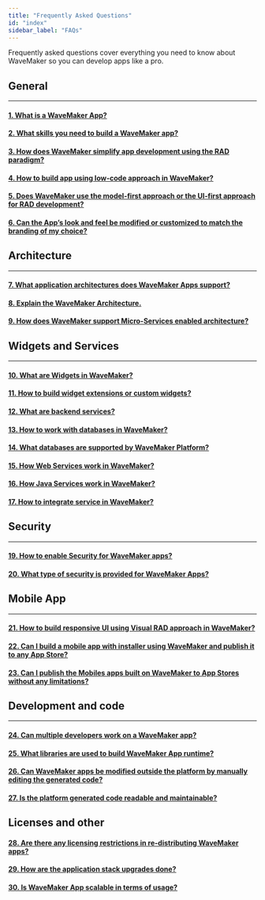 ```yaml
---
title: "Frequently Asked Questions"
id: "index"
sidebar_label: "FAQs"
---
```

Frequently asked questions cover everything you need to know about WaveMaker so you can develop apps like a pro.     

## General 
---
#### [1. What is a WaveMaker App?](/learn/app-development/wavemaker-app-development-faqs/what-is-wavemaker-app)

#### [2. What skills you need to build a WaveMaker app?](/learn/app-development/wavemaker-app-development-faqs/skills-need-to-build-wavemaker-app)

#### [3. How does WaveMaker simplify app development using the RAD paradigm?](/learn/app-development/wavemaker-app-development-faqs/app-development-using-rad)

#### [4. How to build app using low-code approach in WaveMaker?](/learn/app-development/wavemaker-app-development-faqs/build-app-using-low-code-approach)

#### [5. Does WaveMaker use the model-first approach or the UI-first approach for RAD development?](/learn/app-development/wavemaker-app-development-faqs/model-first-or-UI-first-rad-development)  

#### [6. Can the App’s look and feel be modified or customized to match the branding of my choice?](/learn/app-development/wavemaker-app-development-faqs/customizing-app-to-your-own-branding)

## Architecture 
---

#### [7. What application architectures does WaveMaker Apps support?](/learn/app-development/wavemaker-app-development-faqs/wavemaker-application-architecture)


#### [8. Explain the WaveMaker Architecture.](/learn/app-development/wavemaker-app-development-faqs/wavemaker-architecture)


#### [9. How does WaveMaker support Micro-Services enabled architecture?](/learn/app-development/wavemaker-app-development-faqs/micro-services-enabled-architecture) 


## Widgets and Services
---

#### [10. What are Widgets in WaveMaker?](/learn/app-development/wavemaker-app-development-faqs/widgets-in-wavemaker)   

#### [11. How to build widget extensions or custom widgets?](/learn/app-development/wavemaker-app-development-faqs/building-widget-extension-custom-widget)

#### [12. What are backend services?](/learn/app-development/services/creating-backend-services)

#### [13. How to work with databases in WaveMaker?](/learn/app-development/wavemaker-app-development-faqs/database-in-wavemaker)  

#### [14. What databases are supported by WaveMaker Platform?](/learn/app-development/wavemaker-app-development-faqs/databases-supported-by-wavemaker-platform)  

#### [15. How Web Services work in WaveMaker?](/learn/app-development/wavemaker-app-development-faqs/web-services)  

#### [16. How Java Services work in WaveMaker?](/learn/app-development/wavemaker-app-development-faqs/java-services-in-wavemaker)  

#### [17. How to integrate service in WaveMaker?](/learn/app-development/variables/data-integration)



## Security
---

#### [19. How to enable Security for WaveMaker apps?](/learn/app-development/wavemaker-app-development-faqs/security-in-wavemaker)


#### [20. What type of security is provided for WaveMaker Apps?](/learn/app-development/wavemaker-app-development-faqs/security-provided-for-wavemaker-apps)

## Mobile App
---

#### [21. How to build responsive UI using Visual RAD approach in WaveMaker?](/learn/app-development/wavemaker-app-development-faqs/build-responsive-ui-using-visual-rad-approach)

#### [22. Can I build a mobile app with installer using WaveMaker and publish it to any App Store?](/learn/app-development/wavemaker-app-development-faqs/publishing-app-to-app-store) 

#### [23. Can I publish the Mobiles apps built on WaveMaker to App Stores without any limitations?](/learn/app-development/wavemaker-app-development-faqs/publish-to-app-store-without-any-limitations)



## Development and code
---

#### [24. Can multiple developers work on a WaveMaker app?](/learn/app-development/wavemaker-app-development-faqs/working-with-multiple-developers)

#### [25. What libraries are used to build WaveMaker App runtime?](/learn/app-development/wavemaker-app-development-faqs/libraries-used-app-runtime)

#### [26. Can WaveMaker apps be modified outside the platform by manually editing the generated code?](/learn/app-development/wavemaker-app-development-faqs/editing-generated-code-outside-platform)

#### [27. Is the platform generated code readable and maintainable?](/learn/app-development/wavemaker-app-development-faqs/platform-generated-code)


## Licenses and other

#### [28. Are there any licensing restrictions in re-distributing WaveMaker apps?](/learn/app-development/wavemaker-app-development-faqs/redistributing-licensing)  

#### [29. How are the application stack upgrades done?](/learn/app-development/wavemaker-app-development-faqs/application-stack-upgrades)

#### [30. Is WaveMaker App scalable in terms of usage?](/learn/app-development/wavemaker-app-development-faqs/is-wavemaker-app-scalable)
